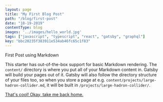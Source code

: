 ```yaml
---
layout: page
title: "My First Blog Post"
path: "/blog/first-post"
date: "10-19-2019"
contentType: blog
images: '../images/hello_world.jpg'
tags: ["javascript", "typescript", "react", "gatsby", "graphql"]
key: "bbc20235f383911e534ab46fc65c1f83"
---
```


First Post using Markdown

This starter has out-of-the-box support for basic Markdown rendering. The `content/` directory is where you put all of your Markdown content in. Gatsby will build your pages out of it. Gatsby will also follow the directory structure of your files too, so when you store a page at e.g. `content/projects/large-hadron-collider.md`, it will be built in `/projects/large-hadron-collider/`.

[That's cool! Okay, take me back home.](/)
